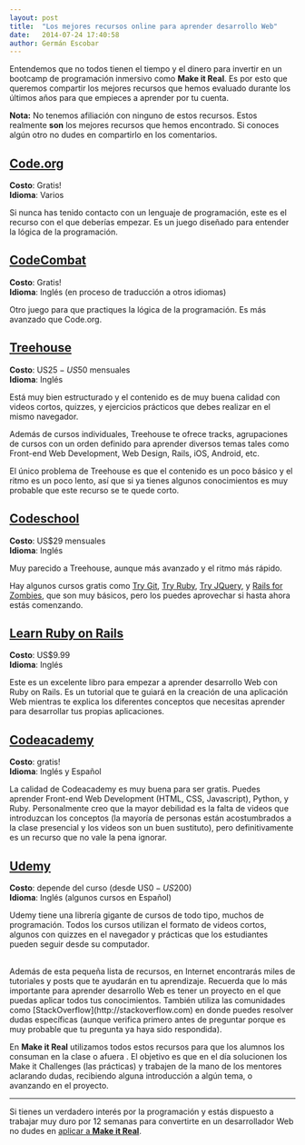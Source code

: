 ```yaml
---
layout: post
title:  "Los mejores recursos online para aprender desarrollo Web"
date:   2014-07-24 17:40:58
author: Germán Escobar
---
```


Entendemos que no todos tienen el tiempo y el dinero para invertir en un bootcamp de programación inmersivo como **Make it Real**. Es por esto que queremos compartir los mejores recursos que hemos evaluado durante los últimos años para que empieces a aprender por tu cuenta.

**Nota:** No tenemos afiliación con ninguno de estos recursos. Estos realmente **son** los mejores recursos que hemos encontrado. Si conoces algún otro no dudes en compartirlo en los comentarios.

## [Code.org](http://code.org/)
**Costo**: Gratis!<br>
**Idioma**: Varios

Si nunca has tenido contacto con un lenguaje de programación, este es el recurso con el que deberías empezar. Es un juego diseñado para entender la lógica de la programación.

## [CodeCombat]((https://codecombat.com/))
**Costo**: Gratis!<br>
**Idioma**: Inglés (en proceso de traducción a otros idiomas)

Otro juego para que practiques la lógica de la programación. Es más avanzado que Code.org.

## [Treehouse]((http://teamtreehouse.com))
**Costo**: US$25 - US$50 mensuales<br>
**Idioma**: Inglés

Está muy bien estructurado y el contenido es de muy buena calidad con videos cortos, quizzes, y ejercicios prácticos que debes realizar en el mismo navegador.

Además de cursos individuales, Treehouse te ofrece tracks, agrupaciones de cursos con un orden definido para aprender diversos temas tales como Front-end Web Development, Web Design, Rails, iOS, Android, etc.

El único problema de Treehouse es que el contenido es un poco básico y el ritmo es un poco lento, así que si ya tienes algunos conocimientos es muy probable que este recurso se te quede corto.

## [Codeschool](http://codeschool.com)
**Costo**: US$29 mensuales<br>
**Idioma**: Inglés

Muy parecido a Treehouse, aunque más avanzado y el ritmo más rápido.

Hay algunos cursos gratis como [Try Git](https://try.github.io), [Try Ruby](http://tryruby.org/), [Try JQuery](http://try.jquery.com/), y [Rails for Zombies](http://railsforzombies.org/), que son muy básicos, pero los puedes aprovechar si hasta ahora estás comenzando.

## [Learn Ruby on Rails](http://learn-rails.com/learn-ruby-on-rails.html)
**Costo**: US$9.99<br>
**Idioma**: Inglés

Este es un excelente libro para empezar a aprender desarrollo Web con Ruby on Rails. Es un tutorial que te guiará en la creación de una aplicación Web mientras te explica los diferentes conceptos que necesitas aprender para desarrollar tus propias aplicaciones.

## [Codeacademy](http://codeacademy.com)
**Costo**: gratis!<br>
**Idioma**: Inglés y Español

La calidad de Codeacademy es muy buena para ser gratis. Puedes aprender Front-end Web Development (HTML, CSS, Javascript), Python, y Ruby. Personalmente creo que la mayor debilidad es la falta de videos que introduzcan los conceptos (la mayoría de personas están acostumbrados a la clase presencial y los videos son un buen sustituto), pero definitivamente es un recurso que no vale la pena ignorar.

## [Udemy](http://udemy.com)
**Costo**: depende del curso (desde US$0 - US$200)<br>
**Idioma**: Inglés (algunos cursos en Español)

Udemy tiene una librería gigante de cursos de todo tipo, muchos de programación. Todos los cursos utilizan el formato de videos cortos, algunos con quizzes en el navegador y prácticas que los estudiantes pueden seguir desde su computador.


<br>
Además de esta pequeña lista de recursos, en Internet encontrarás miles de tutoriales y posts que te ayudarán en tu aprendizaje. Recuerda que lo más importante para aprender desarrollo Web es tener un proyecto en el que puedas aplicar todos tus conocimientos. También utiliza las comunidades como [StackOverflow](http://stackoverflow.com) en donde puedes resolver dudas específicas (aunque verifica primero antes de preguntar porque es muy probable que tu pregunta ya haya sido respondida).

En **Make it Real** utilizamos todos estos recursos para que los alumnos los consuman en la clase o afuera . El objetivo es que en el día solucionen los Make it Challenges (las prácticas) y trabajen de la mano de los mentores aclarando dudas, recibiendo alguna introducción a algún tema, o avanzando en el proyecto.

***

Si tienes un verdadero interés por la programación y estás dispuesto a trabajar muy duro por 12 semanas para convertirte en un desarrollador Web no dudes en [aplicar a **Make it Real**](/apply).